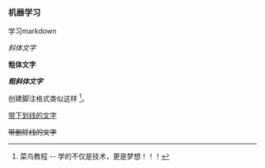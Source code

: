 ### 机器学习
学习markdown  

_斜体文字_  

__粗体文字__  

___粗斜体文字___  

创建脚注格式类似这样 [^RUNOOB]。

[^RUNOOB]: 菜鸟教程 -- 学的不仅是技术，更是梦想！！！

<u>带下划线的文字</u>  

~~带删除线的文字~~
